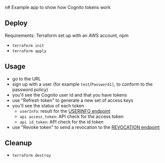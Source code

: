 n# Example app to show how Cognito tokens work

## Deploy

Requirements: Terraform set up with an AWS account, npm

* ```terraform init```
* ```terraform apply```

## Usage

* go to the URL
* sign up with a user (for example ```test```/```Password1]```, to conform to the password policy)
* you'll see the Cognito user id and that you have tokens
* use "Refresh token" to generate a new set of access keys
* you'll see the status of each token
  * ```userInfo```: result for the [USERINFO endpoint](https://docs.aws.amazon.com/cognito/latest/developerguide/userinfo-endpoint.html)
  * ```api access_token```: API check for the access token
  * ```api id_token```: API check for the id token
* use "Revoke token" to send a revocation to the [REVOCATION endpoint](https://docs.aws.amazon.com/cognito/latest/developerguide/revocation-endpoint.html)

## Cleanup

* ```terraform destroy```

